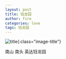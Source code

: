 ```yaml
---
layout: post
title: 钰龙园
author: fire
categories: love 
tags: 钰龙园
---
```


![title](https://image.sideproject.cn/titlex/titlex_008.jpg){:class="image-title"}

南山 南头 英达钰龙园